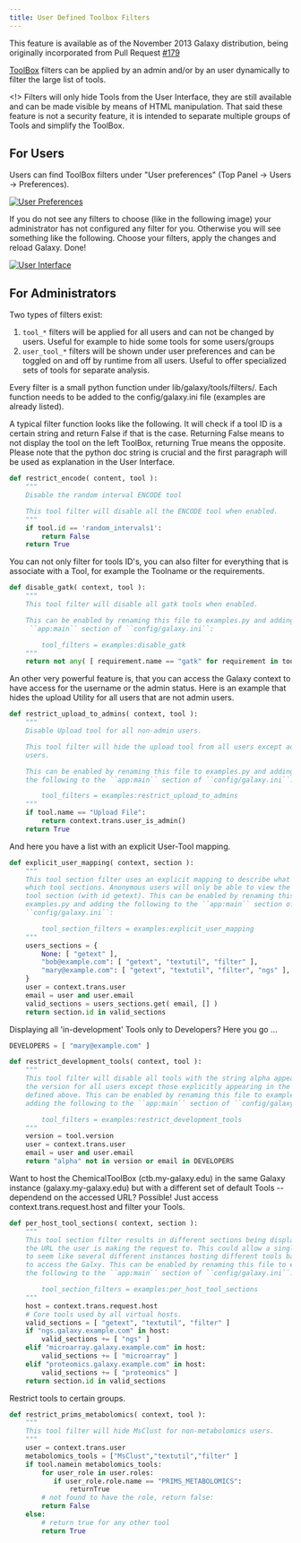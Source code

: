 ```yaml
---
title: User Defined Toolbox Filters
---
```

This feature is available as of the November 2013 Galaxy distribution, being originally incorporated from Pull Request [#179](https://bitbucket.org/galaxy/galaxy-central/pull-request/179/implement-the-ability-to-change-the-tool)

[ToolBox](/src/ToolBox/index.md) filters can be applied by an admin and/or by an user dynamically to filter the large list of tools.

<!> 
Filters will only hide Tools from the User Interface, they are still available and can be made visible by means of HTML manipulation. That said these feature is not a security feature, it is intended to separate multiple groups of Tools and simplify the ToolBox. 

## For Users

Users can find ToolBox filters under "User preferences" (Top Panel -> Users -> Preferences).

<div class='center'> <a href='/src/user-defined-toolbox-filters/user_preferences.png'><img src="/src/user-defined-toolbox-filters/user_preferences.png" alt="User Preferences" /></a> </div>

If you do not see any filters to choose (like in the following image) your administrator has not configured any filter for you. Otherwise you will see something like the following. Choose your filters, apply the changes and reload Galaxy. Done!

<div class='center'> <a href='/src/user-defined-toolbox-filters/toolbox_filter_ui.png'><img src="/src/user-defined-toolbox-filters/toolbox_filter_ui.png" alt="User Interface" /></a> </div>



## For Administrators

Two types of filters exist:

1. `tool_*` filters will be applied for all users and can not be changed by users. Useful for example to hide some tools for some users/groups
2. `user_tool_*` filters will be shown under user preferences and can be toggled on and off by runtime from all users. Useful to offer specialized sets of tools for separate analysis.

Every filter is a small python function under lib/galaxy/tools/filters/. Each function needs to be added to the config/galaxy.ini file (examples are already listed).


A typical filter function looks like the following. It will check if a tool ID is a certain string and return False if that is the case.
Returning False means to not display the tool on the left ToolBox, returning True means the opposite.
Please note that the python doc string is crucial and the first paragraph will be used as explanation in the User Interface.

```python
def restrict_encode( content, tool ):
    """
    Disable the random interval ENCODE tool

    This tool filter will disable all the ENCODE tool when enabled.
    """
    if tool.id == 'random_intervals1':
        return False
    return True
```


You can not only filter for tools ID's, you can also filter for everything that is associate with a Tool, for example the Toolname or the requirements.

```python
def disable_gatk( context, tool ):
    """
    This tool filter will disable all gatk tools when enabled.

    This can be enabled by renaming this file to examples.py and adding the following to the
     ``app:main`` section of ``config/galaxy.ini``:

        tool_filters = examples:disable_gatk
    """
    return not any( [ requirement.name == "gatk" for requirement in tool.requirements ] )
```


An other very powerful feature is, that you can access the Galaxy context to have access for the username or the admin status.
Here is an example that hides the upload Utility for all users that are not admin users.

```python
def restrict_upload_to_admins( context, tool ):
    """
    Disable Upload tool for all non-admin users.

    This tool filter will hide the upload tool from all users except admin
    users.

    This can be enabled by renaming this file to examples.py and adding
    the following to the ``app:main`` section of ``config/galaxy.ini``:

        tool_filters = examples:restrict_upload_to_admins
    """
    if tool.name == "Upload File":
        return context.trans.user_is_admin()
    return True
```


And here you have a list with an explicit User-Tool mapping.

```python
def explicit_user_mapping( context, section ):
    """
    This tool section filter uses an explicit mapping to describe what users can view
    which tool sections. Anonymous users will only be able to view the "Get Data"
    tool section (with id getext). This can be enabled by renaming this file to
    examples.py and adding the following to the ``app:main`` section of
    ``config/galaxy.ini``:

        tool_section_filters = examples:explicit_user_mapping
    """
    users_sections = {
        None: [ "getext" ],
        "bob@example.com": [ "getext", "textutil", "filter" ],
        "mary@example.com": [ "getext", "textutil", "filter", "ngs" ],
    }
    user = context.trans.user
    email = user and user.email
    valid_sections = users_sections.get( email, [] )
    return section.id in valid_sections
```


Displaying all 'in-development' Tools only to Developers? Here you go ...

```python
DEVELOPERS = [ "mary@example.com" ]

def restrict_development_tools( context, tool ):
    """
    This tool filter will disable all tools with the string alpha appearing in
    the version for all users except those explicitly appearing in the DEVELOPERS list
    defined above. This can be enabled by renaming this file to examples.py and
    adding the following to the ``app:main`` section of ``config/galaxy.ini``:

        tool_filters = examples:restrict_development_tools
    """
    version = tool.version
    user = context.trans.user
    email = user and user.email
    return "alpha" not in version or email in DEVELOPERS
```


Want to host the ChemicalToolBox (ctb.my-galaxy.edu) in the same Galaxy instance (galaxy.my-galaxy.edu)
but with a different set of default Tools -- dependend on the accessed URL?
Possible! Just access context.trans.request.host and filter your Tools.

```python
def per_host_tool_sections( context, section ):
    """
    This tool section filter results in different sections being display based on
    the URL the user is making the request to. This could allow a single Galaxy instance
    to seem like several different instances hosting different tools based on the URL used
    to access the Galxy. This can be enabled by renaming this file to examples.py and adding
    the following to the ``app:main`` section of ``config/galaxy.ini``:

        tool_section_filters = examples:per_host_tool_sections
    """
    host = context.trans.request.host
    # Core tools used by all virtual hosts.
    valid_sections = [ "getext", "textutil", "filter" ]
    if "ngs.galaxy.example.com" in host:
        valid_sections += [ "ngs" ]
    elif "microarray.galaxy.example.com" in host:
        valid_sections += [ "microarray" ]
    elif "proteomics.galaxy.example.com" in host:
        valid_sections += [ "proteomics" ]
    return section.id in valid_sections
```


Restrict tools to certain groups.

```python
def restrict_prims_metabolomics( context, tool ):
    """
    This tool filter will hide MsClust for non-metabolomics users.
    """
    user = context.trans.user
    metabolomics_tools = ["MsClust","textutil","filter" ]
    if tool.namein metabolomics_tools:
        for user_role in user.roles:
           if user_role.role.name == "PRIMS_METABOLOMICS":
               returnTrue
        # not found to have the role, return false:
        return False
    else:
        # return true for any other tool
        return True
```
